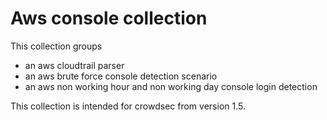 # Aws console collection

This collection groups
* an aws cloudtrail parser 
* an aws brute force console detection scenario
* an aws non working hour and non working day console login detection

This collection is intended for crowdsec from version 1.5.
